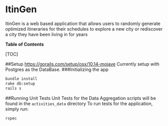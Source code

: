 # ItinGen

ItinGen is a web based application that allows users to randomly
generate optimized itineraries for their schedules to explore a new city
or rediscover a city they have been living in for years

**Table of Contents**

[TOC]

##Setup
https://gorails.com/setup/osx/10.14-mojave
Currently setup with Postgres as the DataBase.
###Initializing the app
```bash
bundle install
rake db:setup
rails s
```
##Running Unit Tests
Unit Tests for the Data Aggregation scripts will be found in the `activities_data` directory
To run tests for the application, simply run:
```bash
rspec
```
